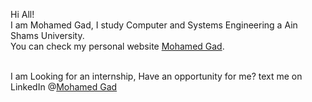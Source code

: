 <div > 
  <p>Hi All! <br> 
  I am Mohamed Gad,
  I study Computer and Systems Engineering a Ain Shams University. <br >
  You can check my personal website <a href="https://mohamedgad.me">Mohamed Gad</a>.</p>  <br >
  I am Looking for an internship, Have an opportunity for me? text me on LinkedIn @<a href="https://linkedin.com/in/mjad218">Mohamed Gad</a>
</div> 

